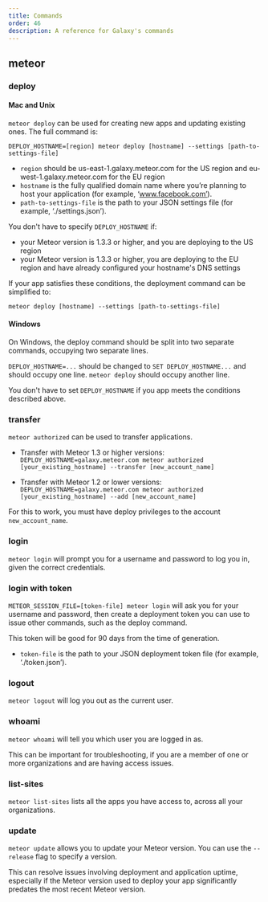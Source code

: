 ```yaml
---
title: Commands
order: 46
description: A reference for Galaxy's commands
---
```


<h2>meteor</h2>

<h3 id="deployment">deploy</h3>

<h4>Mac and Unix</h4>

`meteor deploy` can be used for creating new apps and updating existing ones. The full command is:

`DEPLOY_HOSTNAME=[region] meteor deploy [hostname] --settings [path-to-settings-file]`

- `region` should be us-east-1.galaxy.meteor.com for the US region and eu-west-1.galaxy.meteor.com for the EU region
- `hostname` is the fully qualified domain name where you’re planning to host your application (for example, ‘www.facebook.com’).
- `path-to-settings-file` is the path to your JSON settings file (for example, ‘./settings.json’).

You don't have to specify `DEPLOY_HOSTNAME` if:

- your Meteor version is 1.3.3 or higher, and you are deploying to the US region
- your Meteor version is 1.3.3 or higher, you are deploying to the EU region and have already configured your hostname's DNS settings

If your app satisfies these conditions, the deployment command can be simplified to:

`meteor deploy [hostname] --settings [path-to-settings-file]`

<h4>Windows</h4>

On Windows, the deploy command should be split into two separate commands, occupying two separate lines.

`DEPLOY_HOSTNAME=...` should be changed to `SET DEPLOY_HOSTNAME...` and should occupy one line.
`meteor deploy` should occupy another line.

You don't have to set `DEPLOY_HOSTNAME` if you app meets the conditions described above.

<h3 id="transfer-app">transfer</h3>

`meteor authorized` can be used to transfer applications.

- Transfer with Meteor 1.3 or higher versions: `DEPLOY_HOSTNAME=galaxy.meteor.com meteor authorized [your_existing_hostname] --transfer [new_account_name]`

- Transfer with Meteor 1.2 or lower versions: `DEPLOY_HOSTNAME=galaxy.meteor.com meteor authorized [your_existing_hostname] --add [new_account_name]`

For this to work, you must have deploy privileges to the account `new_account_name`.

<h3 id="login">login</h3>

`meteor login` will prompt you for a username and password to log you in, given the correct credentials.

<h3 id="login-token">login with token</h3>

`METEOR_SESSION_FILE=[token-file] meteor login` will ask you for your username and password, then create a deployment token you can use to issue other commands, such as the deploy command.

This token will be good for 90 days from the time of generation.

- `token-file` is the path to your JSON deployment token file (for example, ‘./token.json’).

<h3 id="logout">logout</h3>

`meteor logout` will log you out as the current user.

<h3 id="whoami">whoami</h3>

`meteor whoami` will tell you which user you are logged in as.

This can be important for troubleshooting, if you are a member of one or more organizations and are having access issues.

<h3 id="list-sites">list-sites</h3>

`meteor list-sites` lists all the apps you have access to, across all your organizations.

<h3 id="update">update</h3>

`meteor update` allows you to update your Meteor version. You can use the `--release` flag to specify a version.

This can resolve issues involving deployment and application uptime, especially if the Meteor version used to deploy your app significantly predates the most recent Meteor version.


